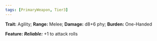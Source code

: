 ```yaml
---
tags: [PrimaryWeapon, Tier3]
---
```

**Trait:** Agility; **Range:** Melee; **Damage:** d8+6 phy; **Burden:** One-Handed

**Feature:** ***Reliable:*** +1 to attack rolls
